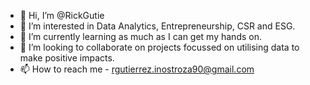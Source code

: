 - 👋 Hi, I’m @RickGutie
- 👀 I’m interested in Data Analytics, Entrepreneurship, CSR and ESG.
- 🌱 I’m currently learning as much as I can get my hands on.
- 💞️ I’m looking to collaborate on projects focussed on utilising data to make positive impacts.
- 📫 How to reach me - rgutierrez.inostroza90@gmail.com

<!---
RickGutie/RickGutie is a ✨ special ✨ repository because its `README.md` (this file) appears on your GitHub profile.
You can click the Preview link to take a look at your changes.
--->
